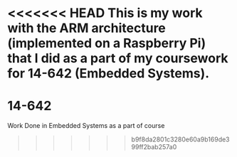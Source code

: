 <<<<<<< HEAD
This is my work with the ARM architecture (implemented on a Raspberry Pi) that I did as a part of my coursework for 14-642 (Embedded Systems).
=======
# 14-642
Work Done in Embedded Systems as a part of course
>>>>>>> b9f8da2801c3280e60a9b169de399ff2bab257a0
